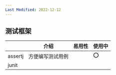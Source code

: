 ```yaml
---
Last Modified: 2022-12-12
---
```




## 测试框架

|         | 介绍             | 易用性 | 使用中 |
| ------- | ---------------- | ------ | ------ |
| assertj | 方便编写测试用例 |        | ⭕      |
| junit   |                  |        |        |

